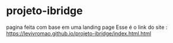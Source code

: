 # projeto-ibridge
pagina feita com base em uma landing page
Esse é o link do site : https://levivromao.github.io/projeto-ibridge/index.html.html
